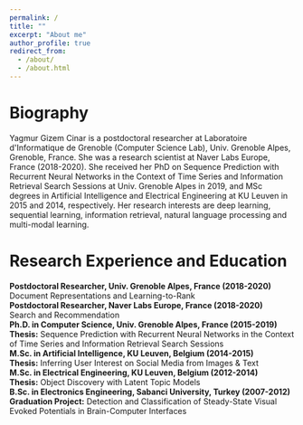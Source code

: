 ```yaml
---
permalink: /
title: ""
excerpt: "About me"
author_profile: true
redirect_from: 
  - /about/
  - /about.html
---
```



Biography
======
Yagmur Gizem Cinar is a postdoctoral researcher at Laboratoire d'Informatique de Grenoble (Computer Science Lab), Univ. Grenoble Alpes, Grenoble, France. She was a research scientist at Naver Labs Europe, France (2018-2020). She received her PhD on Sequence Prediction with Recurrent Neural Networks in the Context of Time Series and Information Retrieval Search Sessions at Univ. Grenoble Alpes in 2019, and MSc degrees in Artificial Intelligence and Electrical Engineering at KU Leuven in 2015 and 2014, respectively. Her research interests are deep learning, sequential learning, information retrieval, natural language processing and multi-modal learning.

Research Experience and Education
======

**Postdoctoral Researcher, Univ. Grenoble Alpes, France (2018-2020)**  
        Document Representations and Learning-to-Rank  
**Postdoctoral Researcher, Naver Labs Europe, France (2018-2020)**  
        Search and Recommendation  
**Ph.D. in Computer Science, Univ. Grenoble Alpes, France (2015-2019)**  
        **Thesis:** Sequence Prediction with Recurrent Neural Networks in the Context of Time
Series and Information Retrieval Search Sessions  
**M.Sc. in Artificial Intelligence, KU Leuven, Belgium (2014-2015)**  
        **Thesis:** Inferring User Interest on Social Media from Images & Text  
**M.Sc. in Electrical Engineering, KU Leuven, Belgium (2012-2014)**  
        **Thesis:** Object Discovery with Latent Topic Models  
**B.Sc. in Electronics Engineering, Sabanci University, Turkey (2007-2012)**  
        **Graduation Project:** Detection and Classification of Steady-State Visual Evoked Potentials in Brain-Computer Interfaces


